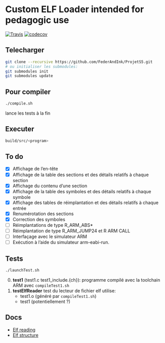# Custom ELF Loader intended for pedagogic use

[![Travis](https://travis-ci.org/FederAndInk/ProjetS5.svg?branch=master)](https://travis-ci.org/FederAndInk/ProjetS5)
[![codecov](https://codecov.io/gh/FederAndInk/ProjetS5/branch/master/graph/badge.svg)](https://codecov.io/gh/FederAndInk/ProjetS5)

## Telecharger

```bash
git clone --recursive https://github.com/FederAndInk/ProjetS5.git
# ou initialiser les submodules:
git submodules init
git submodules update
```

## Pour compiler

```bash
./compile.sh
```

lance les tests à la fin

## Executer

```bash
build/src/<program>
```

## To do

- [x] Affichage de l’en-tête
- [x] Affichage de la table des sections et des détails relatifs à chaque section
- [X] Affichage du contenu d’une section
- [X] Affichage de la table des symboles et des détails relatifs à chaque symbole
- [X] Affichage des tables de réimplantation et des détails relatifs à chaque entrée
- [X] Renumérotation des sections
- [X] Correction des symboles
- [ ] Réimplantations de type R_ARM_ABS*
- [ ] Réimplantation de type R_ARM_JUMP24 et R ARM CALL
- [ ] Interfaçage avec le simulateur ARM
- [ ] Exécution à l’aide du simulateur arm-eabi-run.

## Tests

```bash
./launchTest.sh
```

0. **test1** (test1.c test1_include.{ch}): programme compilé avec la toolchain ARM avec `compileTest1.sh`
1. **testElfReader** test du lecteur de fichier elf utilise:
    - test1.o (généré par `compileTest1.sh`)
    - test1 (potentiellement ?)

## Docs

- [Elf reading](https://wiki.osdev.org/ELF_Tutorial)
- [Elf structure](https://wiki.osdev.org/ELF)
